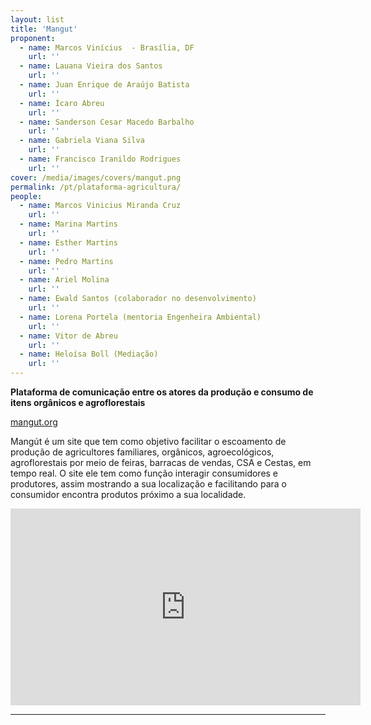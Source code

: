 ```yaml
---
layout: list
title: 'Mangut'
proponent:
  - name: Marcos Vinícius  - Brasília, DF
    url: ''
  - name: Lauana Vieira dos Santos
    url: ''
  - name: Juan Enrique de Araújo Batista
    url: ''
  - name: Ícaro Abreu
    url: ''
  - name: Sanderson Cesar Macedo Barbalho
    url: ''
  - name: Gabriela Viana Silva
    url: ''
  - name: Francisco Iranildo Rodrigues
    url: ''
cover: /media/images/covers/mangut.png
permalink: /pt/plataforma-agricultura/
people:
  - name: Marcos Vinicius Miranda Cruz
    url: ''
  - name: Marina Martins
    url: ''
  - name: Esther Martins
    url: ''
  - name: Pedro Martins
    url: ''
  - name: Ariel Molina
    url: ''
  - name: Ewald Santos (colaborador no desenvolvimento)
    url: ''
  - name: Lorena Portela (mentoria Engenheira Ambiental)
    url: ''
  - name: Vitor de Abreu
    url: ''
  - name: Heloísa Boll (Mediação)
    url: ''
---
```


**Plataforma de comunicação entre os atores da produção e consumo de itens orgânicos e agroflorestais**

[mangut.org](https://mangut.org)
  
Mangút é um site que tem como objetivo facilitar o escoamento de produção de agricultores familiares, orgânicos, agroecológicos, agroflorestais por meio de feiras, barracas de vendas, CSA e Cestas, em tempo real. O site ele tem como função interagir consumidores e produtores, assim mostrando a sua localização e facilitando para o consumidor encontra produtos próximo a sua localidade.
  
<div class="video-wrapper video-wrapper-16x9">
<iframe width="560" height="315" src="https://www.youtube.com/embed/Liyn76_1CfM" frameborder="0" allow="accelerometer; autoplay; encrypted-media; gyroscope; picture-in-picture" allowfullscreen></iframe>
</div>
  
---
